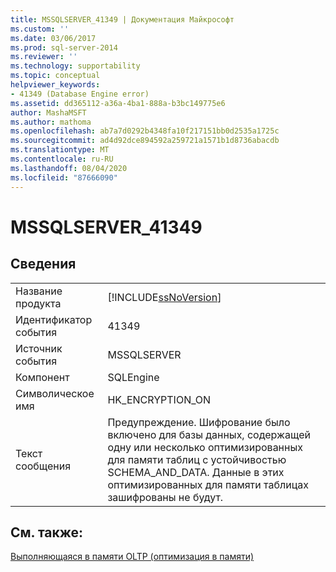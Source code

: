 ```yaml
---
title: MSSQLSERVER_41349 | Документация Майкрософт
ms.custom: ''
ms.date: 03/06/2017
ms.prod: sql-server-2014
ms.reviewer: ''
ms.technology: supportability
ms.topic: conceptual
helpviewer_keywords:
- 41349 (Database Engine error)
ms.assetid: dd365112-a36a-4ba1-888a-b3bc149775e6
author: MashaMSFT
ms.author: mathoma
ms.openlocfilehash: ab7a7d0292b4348fa10f217151bb0d2535a1725c
ms.sourcegitcommit: ad4d92dce894592a259721a1571b1d8736abacdb
ms.translationtype: MT
ms.contentlocale: ru-RU
ms.lasthandoff: 08/04/2020
ms.locfileid: "87666090"
---
```

# <a name="mssqlserver_41349"></a>MSSQLSERVER_41349
    
## <a name="details"></a>Сведения  
  
|||  
|-|-|  
|Название продукта|[!INCLUDE[ssNoVersion](../../includes/ssnoversion-md.md)]|  
|Идентификатор события|41349|  
|Источник события|MSSQLSERVER|  
|Компонент|SQLEngine|  
|Символическое имя|HK_ENCRYPTION_ON|  
|Текст сообщения|Предупреждение. Шифрование было включено для базы данных, содержащей одну или несколько оптимизированных для памяти таблиц с устойчивостью SCHEMA_AND_DATA. Данные в этих оптимизированных для памяти таблицах зашифрованы не будут.|  
  
## <a name="see-also"></a>См. также:  
 [Выполняющаяся в памяти OLTP (оптимизация в памяти)](../in-memory-oltp/in-memory-oltp-in-memory-optimization.md)  
  
  
